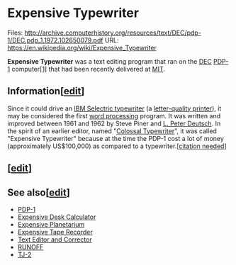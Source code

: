 # Expensive Typewriter

Files: http://archive.computerhistory.org/resources/text/DEC/pdp-1/DEC.pdp_1.1972.102650079.pdf
URL: https://en.wikipedia.org/wiki/Expensive_Typewriter

**Expensive Typewriter** was a text editing program that ran on the [DEC](https://en.wikipedia.org/wiki/Digital_Equipment_Corporation) [PDP-1](https://en.wikipedia.org/wiki/PDP-1) computer[[1]](https://en.wikipedia.org/wiki/Expensive_Typewriter) that had been recently delivered at [MIT](https://en.wikipedia.org/wiki/MIT).

## Information[[edit](https://en.wikipedia.org/w/index.php?title=Expensive_Typewriter&action=edit&section=1)]

Since it could drive an [IBM Selectric typewriter](https://en.wikipedia.org/wiki/IBM_Selectric_typewriter) (a [letter-quality printer](https://en.wikipedia.org/wiki/Letter-quality_printer)), it may be considered the first [word processing](https://en.wikipedia.org/wiki/Word_processing) program. It was written and improved between 1961 and 1962 by Steve Piner and [L. Peter Deutsch](https://en.wikipedia.org/wiki/L._Peter_Deutsch). In the spirit of an earlier editor, named "[Colossal Typewriter](https://en.wikipedia.org/wiki/Colossal_Typewriter)", it was called "Expensive Typewriter" because at the time the PDP-1 cost a lot of money (approximately US$100,000) as compared to a typewriter.[[citation needed](https://en.wikipedia.org/wiki/Wikipedia:Citation_needed)]

## [[edit](https://en.wikipedia.org/w/index.php?title=Expensive_Typewriter&action=edit&section=2)]

## See also[[edit](https://en.wikipedia.org/w/index.php?title=Expensive_Typewriter&action=edit&section=3)]

- [PDP-1](https://en.wikipedia.org/wiki/PDP-1)
- [Expensive Desk Calculator](https://en.wikipedia.org/wiki/Expensive_Desk_Calculator)
- [Expensive Planetarium](https://en.wikipedia.org/wiki/Expensive_Planetarium)
- [Expensive Tape Recorder](https://en.wikipedia.org/wiki/Expensive_Tape_Recorder)
- [Text Editor and Corrector](https://en.wikipedia.org/wiki/Text_Editor_and_Corrector)
- [RUNOFF](https://en.wikipedia.org/wiki/RUNOFF)
- [TJ-2](https://en.wikipedia.org/wiki/TJ-2)